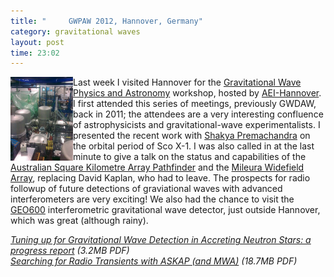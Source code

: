 ```yaml
---
title: "	 GWPAW 2012, Hannover, Germany"
category: gravitational waves
layout: post
time: 23:02
---
```

<!-- header generated from blosxom format post; make_header.pl 23.1.2022 -->
<p>
  <!---- Begin .post ---->
<img src="/images/geo600.jpg" width="100" align="left">
Last week I visited Hannover for the 
<a href="https://gwpaw2012.aei.mpg.de/">Gravitational Wave Physics and Astronomy</a>
workshop, hosted by <a href="http://www.aei-hannover.de/">AEI-Hannover</a>.  I
first attended this series of meetings, previously GWDAW, back in 2011; the
attendees are a very interesting confluence of astrophysicists and
gravitational-wave experimentalists.
I presented the recent work with <a href="http://physics.monash.edu.au/people/students/premachandra.html">Shakya Premachandra</a> on the orbital period of
Sco X-1. I was also called in at the last minute to give a talk on the 
status and capabilities of the 
<a href="http://www.atnf.csiro.au/projects/askap/">Australian Square Kilometre
Array Pathfinder</a> and the 
<a href="http://www.mwatelescope.org/">Mileura Widefield Array</a>, replacing
David Kaplan, who had to leave. The prospects for radio followup of future
detections of graviational waves with advanced interferometers are very
exciting!
We also had the chance to visit the 
<a href="http://www.geo600.org/">GEO600</a> interferometric gravitational
wave detector, just outside Hannover, which was great (although rainy).
<p>
<em><a href="http://users.monash.edu.au/~dgallow/docs/Galloway%20GWPAW2012.pdf">Tuning up for Gravitational Wave Detection in Accreting Neutron Stars: a progress report</a> (3.2MB PDF)<br>
<a href="http://users.monash.edu.au/~dgallow/docs/Galloway%20ASKAP.pdf">Searching for Radio Transients with ASKAP (and MWA)</a> (18.7MB PDF)<br>
</em>
